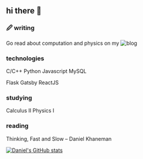 ## hi there 👋

<!--
**dmharrington03/dmharrington03** is a ✨ _special_ ✨ repository because its `README.md` (this file) appears on your GitHub profile.

Here are some ideas to get you started:

- 🔭 I’m currently working on ...
- 🌱 I’m currently learning ...
- 👯 I’m looking to collaborate on ...
- 🤔 I’m looking for help with ...
- 💬 Ask me about ...
- 📫 How to reach me: ...
- 😄 Pronouns: ...
- ⚡ Fun fact: ...
-->

### &#128393; writing

Go read about computation and physics on my ![blog](https://comp-phys.netlify.app/)

### technologies
C/C++
Python
Javascript
MySQL

Flask
Gatsby
ReactJS


### studying
Calculus II
Physics I

### reading
Thinking, Fast and Slow – Daniel Khaneman

[![Daniel's GitHub stats](https://github-readme-stats.vercel.app/api?username=dmharrington03&show_icons=true&theme=nord)](https://github.com/anuraghazra/github-readme-stats)

